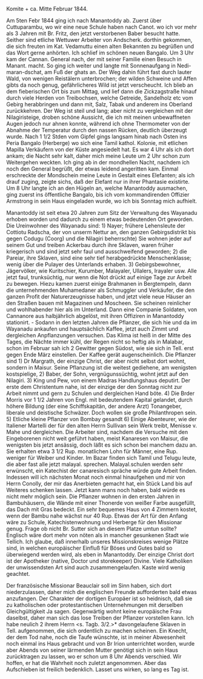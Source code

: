 Komite +
 ca. Mitte Februar 1844.

Am 5ten Febr 1844 ging ich nach Manantoddy ab. Zuerst über Cuttuparambu, wo wir eine neue Schule haben nach Canot. wo ich vor mehr als 3 Jahren mit Br. Fritz, den jetzt verstorbenen Baber besucht hatte. Seither sind etliche Wettuwer Arbeiter von Andscherk. dorthin gekommen, die sich freuten im Kat. Vedamuttu einen alten Bekannten zu begrüßen und das Wort gerne anhörten. Ich schlief im schönen neuen Bangalo. Um 3 Uhr kam der Cannan. General <Allen> nach, der mit seiner Familie einen Besuch in Manant. macht. So ging ich weiter und langte mit Sonnenaufgang in Nedi-maran-dschat, am Fuß der ghats an. Der Weg dahin führt fast durch lauter Wald, von wenigen Reistälern unterbrochen; der wilden Schweine und Affen gibts da noch genug, gefährlicheres Wild ist jetzt verscheucht. Ich blieb an dem fieberischen Ort bis zum Mittag, und lief dann die Zickzagstraße hinauf durch viele Herden von Treibochsen, welche Getreide, Sandelholz etc vom Gebirg herabbringen und dann mit, Salz, Tabak und anderem ins Oberland zurückkehren. Der Weg ist steil und lang; aber nicht zu vergleichen mit der Nilagiristeige, droben schöne Aussicht, die ich mit meinen unbewaffneten Augen jedoch nur ahnen konnte, während ich ohne Thermometer von der Abnahme der Temperatur durch den nassen Rücken, deutlich überzeugt wurde. Nach 1 1/2 Stden vom Gipfel gings langsam hinab nach Osten ins Peria Bangalo (Herberge) wo sich eine Tamil kathol. Kolonie, mit etlichen Mapilla Verkäufern von der Küste angesiedelt hat. Es war 4 Uhr als ich dort ankam; die Nacht sehr kalt, daher mich meine Leute um 2 Uhr schon zum Weitergehen weckten. Ich ging ab in der mondhellen Nacht, nachdem ich noch den General begrüßt, der etwas leidend angeritten kam. Einmal erschreckte der Mondschein meine Leute in Gestalt eines Elefanten; als ich drauf zuging, zeigte sichs, daß der Elefant nur in ihrer Phantasie existirte. Um 8 Uhr langte ich an den Hügeln an, welche Manantoddy ausmachen, ging zuerst ins öffentliche Bangalo, bis ich vom kommandirenden Offizier Armstrong in sein Haus eingeladen wurde, wo ich bis Sonntag mich aufhielt.

Manantoddy ist seit etwa 20 Jahren zum Sitz der Verwaltung des Wayanadu erhoben worden und dadurch zu einem etwas bedeutenden Ort geworden. Die Ureinwohner des Wayanadu sind: 1) Nayer; frühere Lehensleute der Cottiotu Radscha, der von unserm Nettur an, den ganzen Gebirgsdistrikt bis gegen Codugu (Coorg) und die Nilagiri beherrschte) Sie wohnen jeder auf seinem Gut und treiben Ackerbau durch ihre Sklaven, waren früher kriegerisch und sind jetzt sehr faul und ausschweifend geworden; 2) die Pareiar, ihre Sklaven, sind eine sehr tief herabgedrückte Menschenklasse; wenig über die Pulayer des Unterlands erhaben. 3) Gebirgsbewohner, Jägervölker, wie Kuritschier, Kurumber, Malayaler, Ullalers, Irayaler usw. Alle jetzt faul, trunksüchtig, nur wenn die Not drückt auf einige Tage zur Arbeit zu bewegen. Hiezu kamen zuerst einige Brahmanen in Bergtempeln, dann die unternehmenden Muhamedaner als Schmuggler und Verkäufer, die den ganzen Profit der Naturerzeugnisse haben, und jetzt viele neue Häuser an den Straßen bauen mit Magazinen und Moscheen. Sie scheinen reinlicher und wohlhabender hier als im Unterland. Dann eine Companie Soldaten, von Cannanore aus halbjährlich abgelöst, mit ihren Offiziren in Manantoddy stationirt. - Sodann in den letzten Jahren die Pflanzer, die sich hie und da im Wayanadu ankaufen und hauptsächlich Kaffee, jetzt auch Zimmt und dergleichen Anpflanzungen versuchen. Das Klima ist heiß in der Mitte des Tages, die Nächte immer kühl, der Regen nicht so heftig als in Malabar, schon im Februar sah ich 2 Gewitter gegen Südost, wie sie sich in Tell. erst gegen Ende März einstellen. Der Kaffee gerät augenscheinlich. Die Pflanzer sind 1) Dr Margrath, der einzige Christ, der aber nicht selbst dort wohnt, sondern in Maisur. Seine Pflanzung ist die weitest gediehene, am wenigsten kostspielige, 2) Baber, der Sohn, vergnügunssüchtig, wohnt jetzt auf den Nilagiri. 3) King und Pew, von einem Madras Handlungshaus deputirt. Der erste dem Christentum nahe, ist der einzige der den Sonntag nicht zur Arbeit nimmt und gern zu Schulen und dergleichen Hand böte. 4) Die Brder Morris vor 1 1/2 Jahren von Engl. mit bedeutendem Kapital gelandet, durch höhere Bildung (der eine Schiffskapitän, der andere Arzt) Tonangeber, liberale und deistische Schwäzer. Doch wollen sie große Philanthropen sein. 5) Etliche kleine Pflanzer von Bombay gesandt 6) Einige Abenteurer, wie der Italiener Martelli der für den alten Herrn Sullivan sein Werk treibt, Menisse v. Mahe und dergleichen. Die Arbeiter sind, nachdem die Versuche mit den Eingeborenen nicht weit geführt haben, meist Kanaresen von Maisur, die wenigsten bis jetzt ansässig, doch läßt es sich schon bei manchem dazu an. Sie erhalten etwa 3 1/2 Rup. monatlichen Lohn für Männer, eine Rup. weniger für Weiber und Kinder. Im Bazar finden sich Tamil und Telugu leute, die aber fast alle jetzt malayal. sprechen. Malayal.schulen werden sehr erwünscht, ein Katechist der canaresisch spräche würde gute Arbeit finden. Indessen will ich nächsten Monat noch einmal hinaufgehen und mir von Herrn Conolly, der mir das Anerbieten gemacht hat, ein Stück Land bis auf Weiteres schenken lassen. Jetzt kann mans noch haben, bald würde es nicht mehr möglich sein. Die Pflanzer wohnen in den ersten Jahren in Bambuhäusern, die Wände mit einer Thonerde von weißer Farbe ausgefüllt, das Dach mit Gras bedeckt. Ein sehr bequemes Haus von 4 Zimmern kostet, wenn der Bambu nahe wächst nur 40 Rup. Etwas der Art für den Anfang wäre zu Schule, Katechistenwohnung und Herberge für den Missionar genug. Frage ob nicht Br. Sutter sich an diesem Platze umtun sollte? Englisch wäre dort mehr von nöten als in mancher gesunkenen Stadt wie Tellich. Ich glaube, daß innerhalb unseres Missionskreises wenige Plätze sind, in welchen europäischer Einfluß für Böses und Gutes bald so überwiegend werden wird, als eben in Manantoddy. Der einzige Christ dort ist der Apotheker (native, Doctor und storekeeper) Divine. Viele Katholiken der unwissendsten Art sind auch zusammengelaufen. Kaste wird wenig geachtet.

Der französische Missionar Beauclair soll im Sinn haben, sich dort niederzulassen, daher mich die englischen Freunde aufforderten bald etwas anzufangen. Der Charakter der dortigen Europäer ist so heidnisch, daß sie zu katholischen oder protestantischen Unternehmungen mit derselben Gleichgültigkeit Ja sagen. Gegenwärtig wohnt keine europäische Frau daselbst, daher man sich das lose Treiben der Pflanzer vorstellen kann. Ich habe neulich 2 ihrem Herrn <s. Tagb. 3/2.>* davongelaufene Sklaven in Tell. aufgenommen, die sich ordentlich zu machen scheinen. Ein Knecht, der dem Tod nahe, noch die Taufe wünschte, ist in meiner Abwesenheit noch einmal ins Haus gebracht und von Br Irion unterrichtet worden, wurde aber Abends von seiner lärmenden Mutter genötigt sich in sein Haus zurücktragen zu lassen, wo er schon um 8 Uhr Abends verschied. Wir hoffen, er hat die Wahrheit noch zuletzt angenommen. Aber das Aufschieben ist freilich bedenklich. Lasset uns wirken, so lang es Tag ist.
